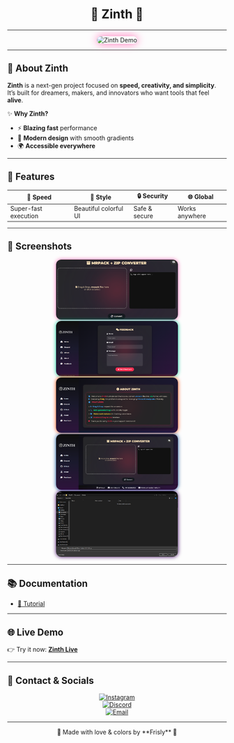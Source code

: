 # <div align="center">🌈 Zinth 🚀</div>

<div align="center">


</div>

---

<div align="center">
  <img src="assets/demo.gif" alt="Zinth Demo" width="600" style="border-radius:15px;box-shadow:0 0 20px #ff69b4;"/>
</div>

---

## 🎨 About Zinth

**Zinth** is a next-gen project focused on **speed, creativity, and simplicity**.  
It’s built for dreamers, makers, and innovators who want tools that feel **alive**.  

✨ **Why Zinth?**
- ⚡ **Blazing fast** performance  
- 🎨 **Modern design** with smooth gradients  
- 🌍 **Accessible everywhere**  

---

## 🌟 Features

<div align="center">

| 🚀 Speed | 🎨 Style | 🔒 Security | 🌐 Global |
|----------|----------|-------------|-----------|
| Super-fast execution | Beautiful colorful UI | Safe & secure | Works anywhere |

</div>

---

## 📸 Screenshots

<div align="center">
<img src="assets/screenshots (5).png" alt="Screenshot 1" width="280" style="border-radius:12px;box-shadow:0 0 10px #ff69b4;"/>  
<img src="assets/screenshots (4).png" alt="Screenshot 2" width="280" style="border-radius:12px;box-shadow:0 0 10px #00c896;"/>  
<img src="assets/screenshots (3).png" alt="Screenshot 3" width="280" style="border-radius:12px;box-shadow:0 0 10px #ff4500;"/>  
<img src="assets/screenshots (2).png" alt="Screenshot 3" width="280" style="border-radius:12px;box-shadow:0 0 10px #0b4a92ff;"/>  
<img src="assets/screenshots (1).png" alt="Screenshot 3" width="280" style="border-radius:12px;box-shadow:0 0 10px #430766ff;"/>  
</div>

---

## 📚 Documentation

- [📖 Tutorial](docs/usage.md)  

---

## 🌐 Live Demo

👉 Try it now: [**Zinth Live**](https://zinth.onrender.com/)  

---

## 💌 Contact & Socials

<div align="center">

[![Instagram](https://img.shields.io/badge/Instagram-@frisly.ti-ff69b4?style=for-the-badge&logo=instagram&logoColor=white)](https://instagram.com/frisly.ti)  
[![Discord](https://img.shields.io/badge/Discord-Join%20Server-7289DA?style=for-the-badge&logo=discord&logoColor=white)](https://discord.gg/2USR7aR7v5)  
[![Email](https://img.shields.io/badge/Email-frislybusiness@gmail.com-D14836?style=for-the-badge&logo=gmail&logoColor=white)](mailto:frislybusiness@gmail.com)

</div>

---

<div align="center">  
🌈 Made with love & colors by **Frisly** 💖  
</div>
